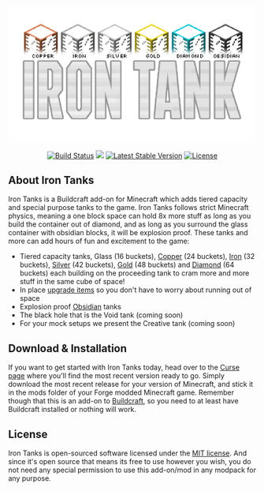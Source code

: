 <p align="center"><img src="https://github.com/Indemnity83/irontanks/blob/assets/logo/Header.png?raw=true"></p>

<p align="center">
<a href="https://travis-ci.org/Indemnity83/irontank"><img src="https://travis-ci.org/Indemnity83/irontank.svg" alt="Build Status"></a>
<a href="https://minecraft.curseforge.com/projects/iron-tanks/files"><img src="https://img.shields.io/badge/downloads-112%20K-green.svg"></a>
<a href="https://minecraft.curseforge.com/projects/iron-tanks/files/latest"><img src="https://img.shields.io/github/release/Indemnity83/irontank.svg" alt="Latest Stable Version"></a>
<a href="https://github.com/Indemnity83/irontank/blob/master/LICENSE.txt"><img src="https://img.shields.io/github/license/indemnity83/irontank.svg" alt="License"></a>
</p>

## About Iron Tanks

Iron Tanks is a Buildcraft add-on for Minecraft which adds tiered capacity and special purpose tanks to the game. Iron Tanks follows strict Minecraft physics, meaning a one block space can hold 8x more stuff as long as you build the container out of diamond, and as long as you surround the glass container with obsidian blocks, it will be explosion proof. These tanks and more can add hours of fun and excitement to the game:

 - Tiered capacity tanks, Glass (16 buckets), [Copper](https://github.com/Indemnity83/irontanks/wiki#copper-tank) (24 buckets), [Iron](https://github.com/Indemnity83/irontanks/wiki#iron-tank) (32 buckets), [Silver](https://github.com/Indemnity83/irontanks/wiki#silver-tank) (42 buckets), [Gold](https://github.com/Indemnity83/irontanks/wiki#gold-tank) (48 buckets) and [Diamond](https://github.com/Indemnity83/irontanks/wiki#diamond-tank) (64 buckets) each building on the proceeding tank to cram more and more stuff in the same cube of space!
 - In place [upgrade items](https://github.com/Indemnity83/irontanks/wiki#upgrades) so you don't have to worry about running out of space
 - Explosion proof [Obsidian](https://github.com/Indemnity83/irontanks/wiki#obsidian-tank) tanks
 - The black hole that is the Void tank (coming soon)
 - For your mock setups we present the Creative tank (coming soon)
  
## Download & Installation

If you want to get started with Iron Tanks today, head over to the [Curse page](https://minecraft.curseforge.com/projects/iron-tanks) where you'll find the most recent version ready to go. Simply download the most recent release for your version of Minecraft, and stick it in the mods folder of your Forge modded Minecraft game. Remember though that this is an add-on to [Buildcraft](https://minecraft.curseforge.com/projects/buildcraft), so you need to at least have Buildcraft installed or nothing will work. 

## License

Iron Tanks is open-sourced software licensed under the [MIT license](http://opensource.org/licenses/MIT). And since it's open source that means its free to use however you wish, you do not need any special permission to use this add-on/mod in any modpack for any purpose. 

